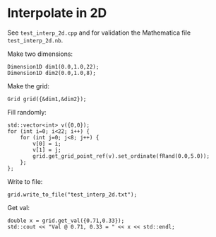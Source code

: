 # Interpolate in 2D

See `test_interp_2d.cpp` and for validation the Mathematica file `test_interp_2d.nb`.

Make two dimensions:
```
Dimension1D dim1(0.0,1.0,22);
Dimension1D dim2(0.0,1.0,8);
```

Make the grid:
```
Grid grid({&dim1,&dim2});
```

Fill randomly:
```
std::vector<int> v({0,0});
for (int i=0; i<22; i++) {
	for (int j=0; j<8; j++) {
		v[0] = i;
		v[1] = j;
		grid.get_grid_point_ref(v).set_ordinate(fRand(0.0,5.0));
	};
};
```

Write to file:
```
grid.write_to_file("test_interp_2d.txt");
```

Get val:
```
double x = grid.get_val({0.71,0.33});
std::cout << "Val @ 0.71, 0.33 = " << x << std::endl;
```